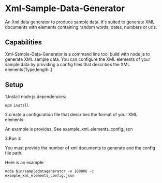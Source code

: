 # Xml-Sample-Data-Generator

An Xml data generator to produce sample data. 
It's suited to generate XML documents with elements containing random words, dates, numbers or urls.

## Capabilities
Xml-Sample-Data-Generator is a command line tool build with node.js to generate XML sample data.
You can configure the XML elements of your sample data by providing a config files that describes the XML elements(Type,length..).

## Setup
1.Install node.js dependencies:

```
npm install
```
2.create a configuration file that describes the format of your XML elements:

An example is provides. See example_xml_elements_config.json

3.Run it:

You must provide the number of xml documents to generate and the config file path.

Here is an example:

```
node bin/sampledatagenerator -n 100000 -c example_xml_elements_config.json
```

